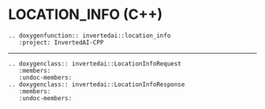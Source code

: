 # LOCATION_INFO (C++)

```{eval-rst}
.. doxygenfunction:: invertedai::location_info
   :project: InvertedAI-CPP
```

---
```{eval-rst}
.. doxygenclass:: invertedai::LocationInfoRequest
   :members:
   :undoc-members:
.. doxygenclass:: invertedai::LocationInfoResponse
   :members:
   :undoc-members:
```
